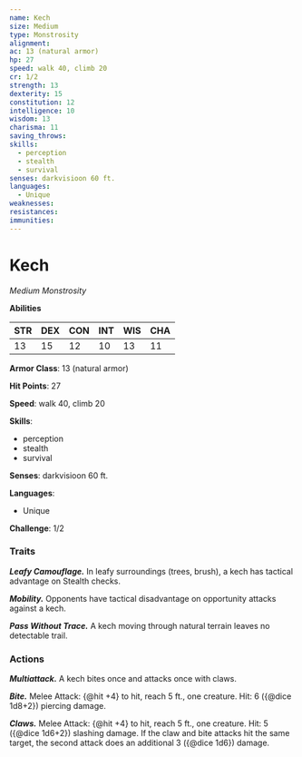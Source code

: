 ```yaml
---
name: Kech
size: Medium
type: Monstrosity
alignment: 
ac: 13 (natural armor)
hp: 27
speed: walk 40, climb 20
cr: 1/2
strength: 13
dexterity: 15
constitution: 12
intelligence: 10
wisdom: 13
charisma: 11
saving_throws:
skills:
  - perception
  - stealth
  - survival
senses: darkvisioon 60 ft.
languages:
  - Unique
weaknesses:
resistances:
immunities:
---
```


# Kech

*Medium Monstrosity*

**Abilities**

| STR | DEX | CON | INT | WIS | CHA |
| --- | --- | --- | --- | --- | --- |
| 13 | 15 | 12 | 10 | 13 | 11 |

**Armor Class**: 13 (natural armor)

**Hit Points**: 27

**Speed**: walk 40, climb 20

**Skills**:
  - perception
  - stealth
  - survival

**Senses**: darkvisioon 60 ft.

**Languages**:
  - Unique

**Challenge**: 1/2

### Traits
***Leafy Camouflage.*** In leafy surroundings (trees, brush), a kech has tactical advantage on Stealth checks.

***Mobility.*** Opponents have tactical disadvantage on opportunity attacks against a kech.

***Pass Without Trace.*** A kech moving through natural terrain leaves no detectable trail.

### Actions
***Multiattack.*** A kech bites once and attacks once with claws.

***Bite.*** Melee Attack: {@hit +4} to hit, reach 5 ft., one creature. Hit: 6 ({@dice 1d8+2}) piercing damage.

***Claws.*** Melee Attack: {@hit +4} to hit, reach 5 ft., one creature. Hit: 5 ({@dice 1d6+2}) slashing damage. If the claw and bite attacks hit the same target, the second attack does an additional 3 ({@dice 1d6}) damage.

